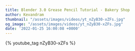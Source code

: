 ```yaml
---
title: Blender 3.0 Grease Pencil Tutorial - Bakery Shop
author: Kevandram
thumbnail: "/assets/images/videos/yt_nZyB30-xZFs.jpg"
og_image: "/assets/images/videos/yt_nZyB30-xZFs.jpg"
date: '2022-01-25 16:00:08 +0000'
---
```


{% youtube_tag nZyB30-xZFs %}
